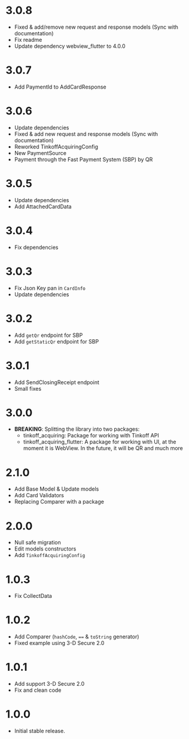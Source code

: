 # 3.0.8

* Fixed & add/remove new request and response models (Sync with documentation)
* Fix readme
* Update dependency webview_flutter to 4.0.0

# 3.0.7

* Add PaymentId to AddCardResponse

# 3.0.6

* Update dependencies
* Fixed & add new request and response models (Sync with documentation)
* Reworked TinkoffAcquiringConfig
* New PaymentSource
* Payment through the Fast Payment System (SBP) by QR

# 3.0.5

* Update dependencies
* Add AttachedCardData

# 3.0.4

* Fix dependencies

# 3.0.3

* Fix Json Key pan in `CardInfo`
* Update dependencies

# 3.0.2

* Add `getQr` endpoint for SBP
* Add `getStaticQr` endpoint for SBP

# 3.0.1

* Add SendClosingReceipt endpoint
* Small fixes

# 3.0.0

* **BREAKING**: Splitting the library into two packages:
  - tinkoff_acquiring: Package for working with Tinkoff API
  - tinkoff_acquiring_flutter: A package for working with UI, at the moment it is WebView. In the future, it will be QR and much more

# 2.1.0

* Add Base Model & Update models
* Add Card Validators
* Replacing Comparer with a package

# 2.0.0

* Null safe migration
* Edit models constructors
* Add `TinkoffAcquiringConfig`

# 1.0.3

* Fix CollectData

# 1.0.2

* Add Comparer (`hashCode`, `==` & `toString` generator)
* Fixed example using 3-D Secure 2.0

# 1.0.1

* Add support 3-D Secure 2.0
* Fix and clean code

# 1.0.0

* Initial stable release.
